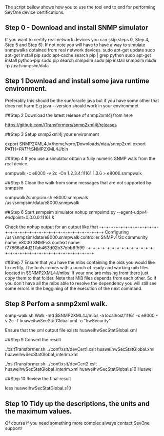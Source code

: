 The script bellow shows how you to use the tool end to end for performing SevOne device certifications. 

## Step 0 - Download and install SNMP simulator 
If you want to certify real network devices you can skip steps 0, Step 4, Step 5 and Step 6). 
If not note you will have to have a way to simulate snmpwalks obtained from real network devices. 
sudo apt-get update
sudo apt-get install pip
sudo apt-cache search pip | grep python
sudo apt-get install python-pip
sudo pip search snmpsim
sudo pip install snmpsim
mkdir -p /usr/snmpsim/data

## Step 1 Download and install some java runtime environment.
Preferably this should be the sun/oracle java but if you have some other that does not harm
E.g java --version should work in your environmnet. 


##Step 2 Download the latest release of snmp2xml4j from here

https://github.com/iTransformers/snmp2xml4j/releases 

##Step 3 Setup snmp2xml4j your environment 

export SNMP2XML4J=/home/vpro/Downloads/niau/snmp2xml
export PATH=$PATH:$SNMP2XML4J/bin

##Step 4 If you use a simulator obtain a fully numeric SNMP walk from the real device. 

snmpwalk -c e8000 -v 2c -On 1.2.3.4:11161 1.3.6 > e8000.snmpwalk 

##Step 5 Clean the walk from some messages that are not supported by snmpsim 

snmpwalk2snmpsim.sh e8000.snmpwalk /usr/snmpsim/data/e8000.snmpwalk

##Step 6 Start snmpsim simulator 
nohup snmpsimd.py --agent-udpv4-endpoint=0.0.0.0:11161 & 

Check the nohup output for an output like that
-+-+-+-+-+-+-+-+-+-+-+-+-+-+-+-+-+-+-+-+-+-+-+-+-+-+-+-+-+-+-+-+-+
Configuring /usr/snmpsim/data/e8000.snmpwalk controller
SNMPv1/2c community name: e8000
SNMPv3 context name: f77866a84d217ab463d02b37ebb6f599
-+-+-+-+-+-+-+-+-+-+-+-+-+-+-+-+-+-+-+-+-+-+-+-+-+-+-+-+-+-+-+-+-+

##Step 7 Ensure that you have the mibs containing the oids you would like to certify.
The tools comes with a bunch of ready and working mib files located in $SNMP2XML4J/mibs. 
If your one are missing from there just copy them to that folder. 
Note that MIB files depends from each other. So if you don't have all the mibs able to resolve the dependency 
you will still see some errors in the beggining of the execution of the next command.


## Step 8 Perfom a snmp2xml walk. 
snmp-walk.sh Walk -md $SNMP2XML4J/mibs -a localhost/11161 -c e8000 -v 2c -f huaweihwSecStatGlobal.xml -o "hwSecurity" 

Ensure that the xml output file exists huaweihwSecStatGlobal.xml 


##Step 9 Convert the result 

./xsltTransformer.sh ../conf/xslt/devCert1.xslt huaweihwSecStatGlobal.xml huaweihwSecStatGlobal_interim.xml

./xsltTransformer.sh ../conf/xslt/devCert2.xslt huaweihwSecStatGlobal_interim.xml huaweihwSecStatGlobal.s10 Huawei
  
  
##Step 10 Review the final result 

less huaweihwSecStatGlobal.s10 

## Step 10 Tidy up the descriptions, the units and the maximum values. 
Of course if you need something more complex always contact SevOne support!
